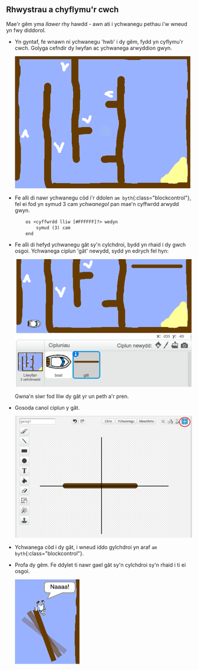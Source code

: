 ## Rhwystrau a chyflymu'r cwch

Mae'r gêm yma _llawer_ rhy hawdd - awn ati i ychwanegu pethau i'w wneud yn fwy diddorol.

+ Yn gyntaf, fe wnawn ni ychwanegu 'hwb' i dy gêm, fydd yn cyflymu'r cwch.  Golyga cefndir dy lwyfan ac ychwanega arwyddion gwyn.

	![screenshot](images/boat-boost.png)

+ Fe alli di nawr ychwanegu côd i'r ddolen `am byth`{:class="blockcontrol"}, fel ei fod yn symud 3 cam _ychwanegol_ pan mae'n cyffwrdd arwydd gwyn.

	```blocks
		os <cyffwrdd lliw [#FFFFFF]?> wedyn
   			symud (3) cam
		end
	```

+ Fe alli di hefyd ychwanegu gât sy'n cylchdroi, bydd yn rhaid i dy gwch osgoi.  Ychwanega ciplun 'gât' newydd, sydd yn edrych fel hyn: 

	![screenshot](images/boat-gate.png)

	Gwna'n siwr fod lliw dy gât yr un peth a'r pren.

+ Gosoda canol ciplun y gât.

	![screenshot](images/boat-center.png)

+ Ychwanega côd i dy gât, i wneud iddo gylchdroi yn araf `am byth`{:class="blockcontrol"}.

+ Profa dy gêm.  Fe ddylet ti nawr gael gât sy'n cylchdroi sy'n rhaid i ti ei osgoi.

	![screenshot](images/boat-gate-test.png)
